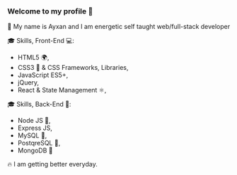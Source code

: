 ### Welcome to my profile 👋
💪  My name is Ayxan and I am energetic self taught web/full-stack developer

🎓  Skills, Front-End 💻:
- HTML5 🌍,
- CSS3 🍰 & CSS Frameworks, Libraries,
- JavaScript ES5+,
- jQuery,
- React & State Management ⚛,

🎓  Skills, Back-End 📁:
- Node JS 🌳,
- Express JS,
- MySQL 💽,
- PostqreSQL 💽,
- MongoDB 💽

🔥  I am getting better everyday.
